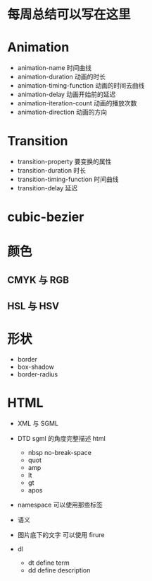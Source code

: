 # 每周总结可以写在这里

# Animation

- animation-name 时间曲线
- animation-duration 动画的时长
- animation-timing-function 动画的时间去曲线
- animation-delay 动画开始前的延迟
- animation-iteration-count 动画的播放次数
- animation-direction 动画的方向

# Transition

- transition-property 要变换的属性
- transition-duration 时长
- transition-timing-function 时间曲线
- transition-delay 延迟

# cubic-bezier

# 颜色

## CMYK 与 RGB

## HSL 与 HSV

# 形状

- border
- box-shadow
- border-radius

# HTML

- XML 与 SGML
- DTD sgml 的角度完整描述 html
  - nbsp no-break-space
  - quot
  - amp
  - lt
  - gt
  - apos
- namespace 可以使用那些标签

- 语义
- 图片底下的文字 可以使用 firure
- dl
  - dt define term
  - dd define description

